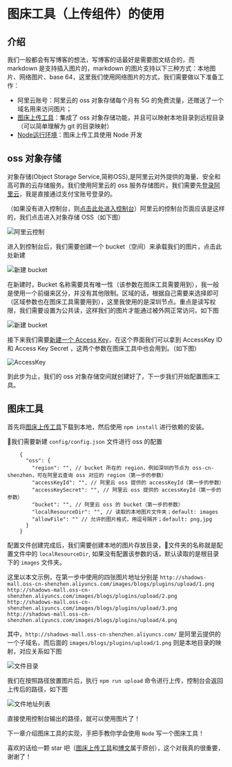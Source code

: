# 图床工具（上传组件）的使用

## 介绍
我们一般都会有写博客的想法，写博客的话最好是需要图文结合的，而 markdown 是支持插入图片的，markdown 的图片支持以下三种方式：本地图片、网络图片、base 64，这里我们使用网络图片的方式，我们需要做以下准备工作：
  - 阿里云账号：阿里云的 oss 对象存储每个月有 5G 的免费流量，还赠送了一个域名用来访问图片；
  - [图床上传工具](https://github.com/a1029563229/plugins)：集成了 oss 对象存储功能，并且可以映射本地目录到远程目录（可以简单理解为 git 的目录映射）
  - [Node运行环境](http://nodejs.cn/)：图床上传工具使用 Node 开发

## oss 对象存储
对象存储(Object Storage Service,简称OSS),是阿里云对外提供的海量、安全和高可靠的云存储服务。我们使用阿里云的 oss 服务存储图片。我们需要先[登录阿里云](https://account.aliyun.com/login/login.htm?oauth_callback=https%3A%2F%2Fhomenew.console.aliyun.com%2F)，我是直接通过支付宝账号登录的。

（如果没有进入控制台，则[点击此处进入控制台](https://homenew.console.aliyun.com/)）阿里云的控制台页面应该是这样的，我们点击进入对象存储 OSS（如下图）

![阿里云控制](http://shadows-mall.oss-cn-shenzhen.aliyuncs.com/images/blogs/plugins/upload/1.png)

进入到控制台后，我们需要创建一个 bucket（空间）来承载我们的图片，点击此处新建

![新建 bucket](http://shadows-mall.oss-cn-shenzhen.aliyuncs.com/images/blogs/plugins/upload/2.png)

在新建时，Bucket 名称需要具有唯一性（该参数在图床工具需要用到），我一般是使用一个前缀来区分，并没有其他限制。区域的话，根据自己需要来选择即可（区域参数也在图床工具需要用到），这里我使用的是深圳节点。重点是读写权限，我们需要设置为公共读，这样我们的图片才能通过被外网正常访问，如下图

![新建 bucket](http://shadows-mall.oss-cn-shenzhen.aliyuncs.com/images/blogs/plugins/upload/3.png)

接下来我们需要[新建一个 Access Key](https://usercenter.console.aliyun.com/#/manage/ak)，在这个界面我们可以拿到 AccessKey ID 和 Access Key Secret	，这两个参数在图床工具中也会用到。（如下图）

![AccessKey](http://shadows-mall.oss-cn-shenzhen.aliyuncs.com/images/blogs/plugins/upload/4.png)

到此步为止，我们的 oss 对象存储空间就创建好了，下一步我们开始配置图床工具。

## 图床工具
首先将[图床上传工具](https://github.com/a1029563229/plugins)下载到本地，然后使用 `npm install` 进行依赖的安装。

我们需要新建 `config/config.json` 文件进行 oss 的配置
```es6
    {
      "oss": {
        "region": "", // bucket 所在的 region，例如深圳的节点为 oss-cn-shenzhen，可在阿里云查询 oss 对应的 region（第一步的参数）
        "accessKeyId": "", // 阿里云 oss 提供的 accessKeyId（第一步的参数）
        "accessKeySecret": "", // 阿里云 oss 提供的 accessKeyId（第一步的参数）
        "bucket": "", // 阿里云 oss 的 bucket（第一步的参数）
        "localResourceDir": "", // 读取的本地图片文件夹；default: images
        "allowFile": "" // 允许的图片格式，用逗号隔开；default: png,jpg
      }
    }
```
配置文件创建完成后，我们需要创建本地的图片存放目录，文件夹的名称就是配置文件中的 `localResourceDir`, 如果没有配置该参数的话，默认读取的是根目录下的 `images` 文件夹。

这里以本文示例，在第一步中使用的四张图片地址分别是
`http://shadows-mall.oss-cn-shenzhen.aliyuncs.com/images/blogs/plugins/upload/1.png`
`http://shadows-mall.oss-cn-shenzhen.aliyuncs.com/images/blogs/plugins/upload/2.png`
`http://shadows-mall.oss-cn-shenzhen.aliyuncs.com/images/blogs/plugins/upload/3.png`
`http://shadows-mall.oss-cn-shenzhen.aliyuncs.com/images/blogs/plugins/upload/4.png`

其中，`http://shadows-mall.oss-cn-shenzhen.aliyuncs.com/` 是阿里云提供的一个子域名，而后面的 `images/blogs/plugins/upload/1.png` 则是本地目录的映射，对应关系如下图

![文件目录](http://shadows-mall.oss-cn-shenzhen.aliyuncs.com/images/blogs/plugins/upload/5.png)

我们在按照路径放置图片后，执行 `npm run upload` 命令进行上传，控制台会返回上传后的路径，如下图

![文件地址列表](http://shadows-mall.oss-cn-shenzhen.aliyuncs.com/images/blogs/plugins/upload/6.png)

直接使用控制台输出的路径，就可以使用图片了！

下一章介绍图床工具的实现，手把手教你学会使用 `Node` 写一个图床工具！

喜欢的话给一颗 star 吧（[图床上传工具](https://github.com/a1029563229/plugins)和[博文](https://github.com/a1029563229/Blogs/tree/master/Plugins/Upload)属于原创），这个对我真的很重要，谢谢了！